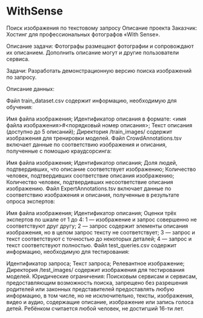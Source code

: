 # WithSense
Поиск изображения по текстовому запросу
Описание проекта
Заказчик: Хостинг для профессиональных фотографов «With Sense».

Описание задачи: Фотографы размещают фотографии и сопровождают их описанием. Дополнить описание могут и другие пользователи сервиса.

Задачи: Разработать демонстрационную версию поиска изображений по запросу.

Описание данных:

Файл train_dataset.csv содержит информацию, необходимую для обучения:

Имя файла изображения;
Идентификатор описания в формате: <имя файла изображения>#<порядковый номер описания>;
Текст описания (доступно до 5 описаний);
Директория /train_images/ содержит изображения для тренировки моделей.
Файл CrowdAnnotations.tsv включает данные по соответствию изображения и описания, полученные с помощью краудсорсинга:

Имя файла изображения;
Идентификатор описания;
Доля людей, подтвердивших, что описание соответствует изображению;
Количество человек, подтвердивших соответствие описания изображению;
Количество человек, подтвердивших несоответствие описания изображению.
Файл ExpertAnnotations.tsv включает данные по соответствию изображения и описания, полученные в результате опроса экспертов:

Имя файла изображения;
Идентификатор описания;
Оценки трёх экспертов по шкале от 1 до 4:
1 — изображение и запрос совершенно не соответствуют друг другу;
2 — запрос содержит элементы описания изображения, но в целом запрос тексту не соответствует;
3 — запрос и текст соответствуют с точностью до некоторых деталей;
4 — запрос и текст соответствуют полностью.
Файл test_queries.csv содержит информацию, необходимую для тестирования:

Идентификатор запроса;
Текст запроса;
Релевантное изображение;
Директория /test_images/ содержит изображения для тестирования моделей.
Юридические ограничения: Поисковым сервисам и сервисам, предоставляющим возможность поиска, запрещено без разрешения родителей или законных представителей предоставлять любую информацию, в том числе, но не исключительно, тексты, изображения, видео и аудио, содержащие описание, изображение или запись голоса детей. Ребёнком считается любой человек, не достигший 16-ти лет.
